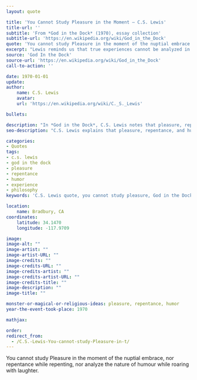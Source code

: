 ```yaml
---
layout: quote

title: 'You Cannot Study Pleasure in the Moment – C.S. Lewis'
title-url: ''
subtitle: 'From *God in the Dock* (1970), essay collection'
subtitle-url: 'https://en.wikipedia.org/wiki/God_in_the_Dock'
quote: 'You cannot study Pleasure in the moment of the nuptial embrace'
excerpt: "Lewis reminds us that true experiences cannot be analyzed in the very moment they are lived."
source: 'God In the Dock'
source-url: 'https://en.wikipedia.org/wiki/God_in_the_Dock'
call-to-action: ''

date: 1970-01-01
update:
author:
    name: C.S. Lewis
    avatar: 
    url: 'https://en.wikipedia.org/wiki/C._S._Lewis'

bullets:

description: "In *God in the Dock*, C.S. Lewis notes that pleasure, repentance, and humor resist analysis when experienced—they must be lived, not dissected."
seo-description: "C.S. Lewis explains that pleasure, repentance, and humor cannot be studied while happening—they must be lived in the moment."

categories:
- Quotes
tags:
- c.s. lewis
- god in the dock
- pleasure
- repentance
- humor
- experience
- philosophy
keywords: 'C.S. Lewis quote, you cannot study pleasure, God in the Dock, nuptial embrace, repentance, humor analysis, lived experience, philosophy of experience'

location:
    name: Bradbury, CA
coordinates:
    latitude: 34.1470
    longitude: -117.9709

image:
image-alt: ""
image-artist: ""
image-artist-URL: ""
image-credits: ""
image-credits-URL: ""
image-credits-artist: ""
image-credits-artist-URL: ""
image-credits-title: ""
image-description: ""
image-title: ""

monster-or-magical-or-religious-ideas: pleasure, repentance, humor
year-the-event-took-place: 1970

mathjax: 

order: 
redirect_from:
  - /C.S.-Lewis-You-cannot-study-Pleasure-in-t/
---
```

You cannot study Pleasure in the moment of the nuptial embrace, nor repentance while repenting, nor analyze the nature of humour while roaring with laughter.